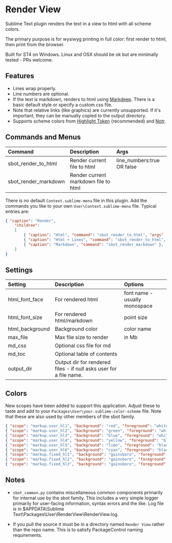 # Render View

Sublime Text plugin renders the text in a view to html with all scheme colors.

The primary purpose is for wysiwyg printing in full color: first render to html, then print from the browser.

Built for ST4 on Windows. Linux and OSX should be ok but are minimally tested - PRs welcome.


## Features

- Lines wrap properly.
- Line numbers are optional.
- If the text is markdown, renders to html using [Markdeep](https://casual-effects.com/markdeep/).
  There is a basic default style or specify a custom css file.
- Note that relative links (like graphics) are currently unsupported. If it's important, they can be
  manually copied to the output directory.
- Supports scheme colors from [Highlight Token](https://github.com/cepthomas/SbotHighlight) (recommended)
  and [Notr](https://github.com/cepthomas/Notr).


## Commands and Menus

| Command                    | Description                          | Args                        |
| :--------                  | :-------                             | :-----                      |
| sbot_render_to_html        | Render current file to html          | line_numbers:true OR false  |
| sbot_render_markdown       | Render current markdown file to html |                             |

There is no default `Context.sublime-menu` file in this plugin.
Add the commands you like to your own `User\Context.sublime-menu` file. Typical entries are:
``` json
{ "caption": "Render",
    "children":
    [
        { "caption": "Html", "command": "sbot_render_to_html", "args" : { "line_numbers": false } },
        { "caption": "Html + Lines", "command": "sbot_render_to_html", "args" : { "line_numbers": true } },
        { "caption": "Markdown", "command": "sbot_render_markdown" },
    ]
}
```


## Settings

| Setting         | Description                | Options                                 |
| :--------       | :-------                   | :------                                 |
| html_font_face  | For rendered html          | font name - usually monospace           |
| html_font_size  | For rendered html/markdown | point size                              |
| html_background | Background color           | color name                              |
| max_file        | Max file size to render    | in Mb                                   |
| md_css          | Optional css file for md   |                                         |
| md_toc          | Optional table of contents |                                         |
| output_dir      | Output dir for rendered files - if null asks user for a file name. | |


## Colors

New scopes have been added to support this application. Adjust these to taste and add
to your `Packages\User\your.sublime-color-scheme` file.  Note that these are also used by other
members of the sbot family.

``` json
{ "scope": "markup.user_hl1", "background": "red", "foreground": "white" },
{ "scope": "markup.user_hl2", "background": "green", "foreground": "white" },
{ "scope": "markup.user_hl3", "background": "blue", "foreground": "white" },
{ "scope": "markup.user_hl4", "background": "yellow", "foreground": "black" },
{ "scope": "markup.user_hl5", "background": "lime", "foreground": "black" },
{ "scope": "markup.user_hl6", "background": "cyan", "foreground": "black" },
{ "scope": "markup.fixed_hl1", "background": "gainsboro", "foreground": "red" },
{ "scope": "markup.fixed_hl2", "background": "gainsboro", "foreground": "green" },
{ "scope": "markup.fixed_hl3", "background": "gainsboro", "foreground": "blue" },
```

## Notes

- `sbot_common.py` contains miscellaneous common components primarily for internal use by the sbot family.
  This includes a very simple logger primarily for user-facing information, syntax errors and the like.
  Log file is in $APPDATA\Sublime Text\Packages\User\RenderView\RenderView.log.

- If you pull the source it must be in a directory named `Render View` rather than the repo name.
  This is to satisfy PackageControl naming requirements.
